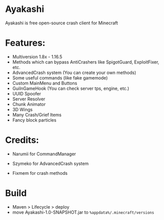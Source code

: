 # Ayakashi
Ayakashi is free open-source crash client for Minecraft

# Features:
- Multiversion 1.8x - 1.16.5
- Methods which can bypass AntiCrashers like SpigotGuard, ExploitFixer, etc.
- AdvancedCrash system (You can create your own methods)
- Some useful commands (like fake gamemode)
- Custom MainMenu and Buttons
- GuiInGameHook (You can check server tps, engine, etc.)
- UUID Spoofer
- Server Resolver
- Chunk Animator
- 3D Wings
- Many Crash/Grief Items
- Fancy block particles

# Credits:
- Narumii for CommandManager

- Szymeko for AdvancedCrash system

- Fixmem for crash methods

# Build

- Maven > Lifecycle > deploy
- move Ayakashi-1.0-SNAPSHOT.jar to ```%appdata%/.minecraft/versions```
